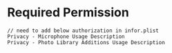 # Required Permission

```
// need to add below authorization in infor.plist
Privacy - Microphone Usage Description
Privacy - Photo Library Additions Usage Description
```
